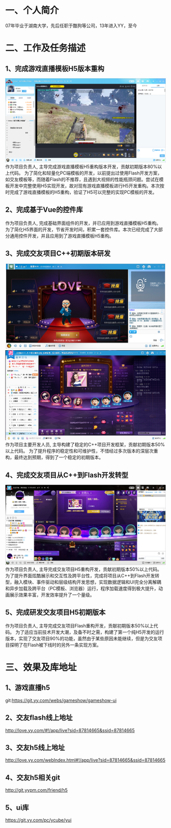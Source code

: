 [jiaoyou1]: ./docs/20190709163801.png "交友一期版本"
[jiaoyou2]: ./docs/20190709163905.png "交友二期版本"
[jiaoyou3]: ./docs/20190709163354.png "交友Flash版本"
[gameshow]: ./docs/20190709162809.png "游戏直播模板"
# 一、个人简介
  07年毕业于湖南大学，先后任职于酷狗等公司，13年进入YY，至今

# 二、工作及任务描述
## 1、完成游戏直播模板H5版本重构
  ![gameshow]
  作为项目负责人, 主导完成游戏直播模板H5重构版本开发，贡献初期版本80%以上代码。
  为了简化和轻量化PC端模板的开发，以前提出过使用Flash开发方案，如交友模板等，而随着Flash的不推荐，且遇到大视频的性能瓶颈问题。尝试在模板开发中完整使用H5实现开发，故对现有游戏直播模板进行H5开发重构。本次按时完成了游戏直播模板的H5重构，验证了H5可以完整的实现PC模板的开发。

## 2、完成基于Vue的控件库
  作为项目负责人, 完成基础界面组件的开发，并已应用到游戏直播模板H5重构。
  为了简化H5界面的开发，节省开发时间，积累一套控件库。本次已经完成了大部分通用控件开发，并且应用到了游戏直播模板H5重构。

## 3、完成交友项目C++初期版本研发
  ![jiaoyou1]![jiaoyou2]
  作为项目主要开发人员, 主导构建了稳定的C++项目开发框架，贡献初期版本50%以上代码。
  为了提升程序的稳定性和可维护性，不惜经过多次版本的深层次重构，最终达到预期，得到了一个稳定的初期版本。

## 4、完成交友项目从C++到Flash开发转型
  ![jiaoyou3]
  作为项目负责人, 主导完成交友项目H5重构开发，贡献初期版本50%以上代码。
  为了提升界面炫酷展示和交互性及跨平台性，完成将项目从C++到Flash开发转型，融入模块、事件驱动和层级结构开发思想，实现数据逻辑和UI完全分离解耦和异步加载及跨平台（PC模板、浏览器）运行，程序加载速度得到极大提升，动画展示效果丰富，开发效率提升了一个量级。

## 5、完成研发交友项目H5初期版本
  作为项目负责人, 主导完成交友项目Flash重构开发，贡献初期版本50%以上代码。
  为了适应当前技术开发大潮，及备不时之需，构建了第一个纯H5开发的运行版本，实现了交友项目90%的功能，虽然由于某些原因未能继续，但是为交友项目探明了在Flash被下线时的另外一条实现方案。

# 三、效果及库地址
## 1、游戏直播h5
  git:https://git.yy.com/webs/gameshow/gameshow-ui
## 2、交友flash线上地址
  http://love.yy.com/#!/app/live?sid=87814665&ssid=87814665
## 3、交友h5线上地址
  http://love.yy.com/webIndex.html#!/app/live?sid=87814665&ssid=87814665
## 4、交友h5相关git
  http://git.yypm.com/friend/h5
## 5、ui库
  https://git.yy.com/pc/ycube/yui